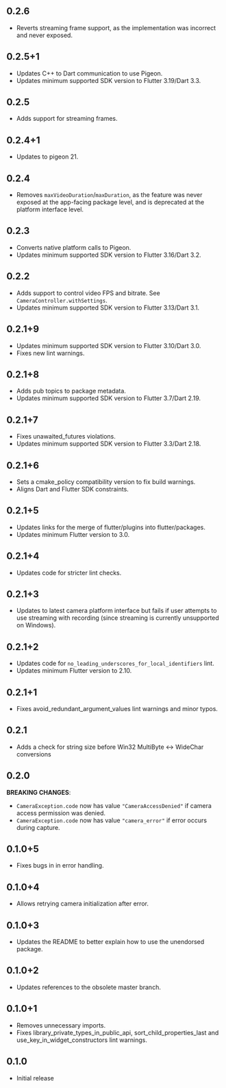 ## 0.2.6

* Reverts streaming frame support, as the implementation was incorrect and never
  exposed.

## 0.2.5+1

* Updates C++ to Dart communication to use Pigeon.
* Updates minimum supported SDK version to Flutter 3.19/Dart 3.3.

## 0.2.5

* Adds support for streaming frames.

## 0.2.4+1

* Updates to pigeon 21.

## 0.2.4

* Removes `maxVideoDuration`/`maxDuration`, as the feature was never exposed at
  the app-facing package level, and is deprecated at the platform interface
  level.

## 0.2.3

* Converts native platform calls to Pigeon.
* Updates minimum supported SDK version to Flutter 3.16/Dart 3.2.

## 0.2.2

* Adds support to control video FPS and bitrate. See `CameraController.withSettings`.
* Updates minimum supported SDK version to Flutter 3.13/Dart 3.1.

## 0.2.1+9

* Updates minimum supported SDK version to Flutter 3.10/Dart 3.0.
* Fixes new lint warnings.

## 0.2.1+8

* Adds pub topics to package metadata.
* Updates minimum supported SDK version to Flutter 3.7/Dart 2.19.

## 0.2.1+7

* Fixes unawaited_futures violations.
* Updates minimum supported SDK version to Flutter 3.3/Dart 2.18.

## 0.2.1+6

* Sets a cmake_policy compatibility version to fix build warnings.
* Aligns Dart and Flutter SDK constraints.

## 0.2.1+5

* Updates links for the merge of flutter/plugins into flutter/packages.
* Updates minimum Flutter version to 3.0.

## 0.2.1+4

* Updates code for stricter lint checks.

## 0.2.1+3

* Updates to latest camera platform interface but fails if user attempts to use streaming with recording (since streaming is currently unsupported on Windows).

## 0.2.1+2

* Updates code for `no_leading_underscores_for_local_identifiers` lint.
* Updates minimum Flutter version to 2.10.

## 0.2.1+1

* Fixes avoid_redundant_argument_values lint warnings and minor typos.

## 0.2.1

* Adds a check for string size before Win32 MultiByte <-> WideChar conversions

## 0.2.0

**BREAKING CHANGES**:
  * `CameraException.code` now has value `"CameraAccessDenied"` if camera access permission was denied.
  * `CameraException.code` now has value `"camera_error"` if error occurs during capture.

## 0.1.0+5

* Fixes bugs in in error handling.

## 0.1.0+4

* Allows retrying camera initialization after error.

## 0.1.0+3

* Updates the README to better explain how to use the unendorsed package.

## 0.1.0+2

* Updates references to the obsolete master branch.

## 0.1.0+1

* Removes unnecessary imports.
* Fixes library_private_types_in_public_api, sort_child_properties_last and use_key_in_widget_constructors
  lint warnings.

## 0.1.0

* Initial release
